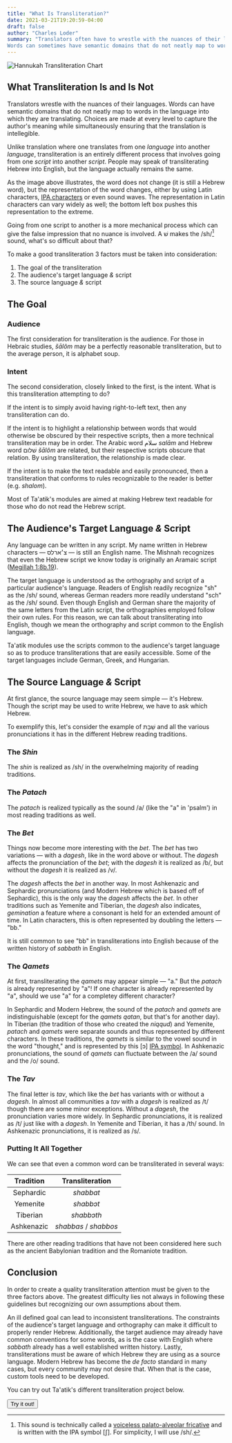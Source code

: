 ```yaml
---
title: "What Is Transliteration?"
date: 2021-03-21T19:20:59-04:00
draft: false
author: "Charles Loder"
summary: "Translators often have to wrestle with the nuances of their languages.
Words can sometimes have semantic domains that do not neatly map to words in the language into which they're translating. Unlike translation where one translates from one _language_ into another _language_, transliteration involves going from one _script_ into another _script_; the language remains the same."
---
```


![Hannukah Transliteration Chart](/img/hannukah-transliteration-chart-50-percent.jpg)

## What Transliteration Is and Is Not

Translators wrestle with the nuances of their languages.
Words can have semantic domains that do not neatly map to words in the language into which they are translating.
Choices are made at every level to capture the author's meaning while simultaneously ensuring that the translation is intellegible.

Unlike translation where one translates from one _language_ into another _language_, transliteration is an entirely different process that involves going from one _script_ into another _script_. People may speak of transliterating Hebrew into English, but the language actually remains the same.

As the image above illustrates, the word does not change (it is still a Hebrew word), but the representation of the word changes, either by using Latin characters, [IPA characters](https://en.wikipedia.org/wiki/International_Phonetic_Alphabet) or even sound waves.
The representation in Latin characters can vary widely as well; the bottom left box pushes this representation to the extreme.

Going from one script to another is a more mechanical process which can give the false impression that no nuance is involved.
A שׁ makes the /sh/[^1] sound, what's so difficult about that?

[^1]: This sound is technically called a [voiceless palato-alveolar fricative](https://en.wikipedia.org/wiki/Voiceless_postalveolar_fricative#Voiceless_palato-alveolar_fricative) and is written with the IPA symbol [ʃ]. For simplicity, I will use /sh/.

To make a good transliteration 3 factors must be taken into consideration:

1. The goal of the transliteration
2. The audience's target language _&_ script
3. The source language _&_ script

## The Goal

### Audience

The first consideration for transliteration is the audience.
For those in Hebraic studies, _šālôm_ may be a perfectly reasonable transliteration, but to the average person, it is alphabet soup.

### Intent

The second consideration, closely linked to the first, is the intent.
What is this transliteration attempting to do?

If the intent is to simply avoid having right-to-left text, then any transliteration can do.

If the intent is to highlight a relationship between words that would otherwise be obscured by their respective scripts, then a more technical transliteration may be in order. The Arabic word سلام _salām_ and Hebrew word שׁלום _šālôm_ are related, but their respective scripts obscure that relation. By using transliteration, the relationship is made clear.

If the intent is to make the text readable and easily pronounced, then a transliteration that conforms to rules recognizable to the reader is better (e.g. _shalom_).

Most of Ta'atik's modules are aimed at making Hebrew text readable for those who do not read the Hebrew script.

## The Audience's Target Language _&_ Script

Any language can be written in any script.
My name written in Hebrew characters — צ׳ארלס — is still an English name.
The Mishnah recognizes that even the Hebrew script we know today is originally an Aramaic script ([Megillah 1:8b.19](https://www.sefaria.org/Megillah.8b.19?lang=bi)).

The target language is understood as the orthography and script of a particular audience's language.
Readers of English readily recognize "sh" as the /sh/ sound, whereas German readers more readily understand "sch" as the /sh/ sound.
Even though English and German share the majority of the same letters from the Latin script, the orthographies employed follow their own rules. For this reason, we can talk about transliterating into English, though we mean the orthography and script common to the English language.

Ta'atik modules use the scripts common to the audience's target language so as to produce transliterations that are easily accessible. Some of the target languages include German, Greek, and Hungarian.

## The Source Language _&_ Script

At first glance, the source language may seem simple — it's Hebrew.
Though the script may be used to write Hebrew, we have to ask which Hebrew.

To exemplify this, let's consider the example of שַׁבָּת and all the various pronunciations it has in the different Hebrew reading traditions.

### The _Shin_

The _shin_ is realized as /sh/ in the overwhelming majority of reading traditions.

### The _Patach_

The _patach_ is realized typically as the sound /a/ (like the "a" in 'psalm') in most reading traditions as well.

### The _Bet_

Things now become more interesting with the _bet_.
The _bet_ has two variations — with a _dagesh_, like in the word above or without.
The _dagesh_ affects the pronunciation of the _bet_; with the _dagesh_ it is realized as /b/, but without the _dagesh_ it is realized as /v/.

The _dagesh_ affects the _bet_ in another way. In most Ashkenazic and Sephardic pronunciations (and Modern Hebrew which is based off of Sephardic), this is the only way the _dagesh_ affects the _bet_.
In other traditions such as Yemenite and Tiberian, the _dagesh_ also indicates, _gemination_ a feature where a consonant is held for an extended amount of time.
In Latin characters, this is often represented by doubling the letters — "bb."

It is still common to see "bb" in transliterations into English because of the written history of _sabbath_ in English.

### The _Qamets_

At first, transliterating the _qamets_ may appear simple — "a."
But the _patach_ is already represented by "a"!
If one character is already represented by "a", should we use "a" for a completey different character?

In Sephardic and Modern Hebrew, the sound of the _patach_ and _qamets_ are indistinguishable (except for the _qamets qatan_, but that's for another day).
In Tiberian (the tradition of those who created the _niqqud_) and Yemenite, _patach_ and _qamets_ were separate sounds and thus represented by different characters. In these traditions, the _qamets_ is similar to the vowel sound in the word "thought," and is represented by this [ɔ] [IPA symbol](https://en.wikipedia.org/wiki/Open-mid_back_rounded_vowel).
In Ashkenazic pronunciations, the sound of _qamets_ can fluctuate between the /a/ sound and the /o/ sound.

### The _Tav_

The final letter is _tav_, which like the _bet_ has variants with or without a _dagesh_.
In almost all communities a _tav_ with a _dagesh_ is realized as /t/ though there are some minor exceptions.
Without a _dagesh_, the pronunciation varies more widely.
In Sephardic pronunciations, it is realized as /t/ just like with a _dagesh_.
In Yemenite and Tiberian, it has a /th/ sound.
In Ashkenazic pronunciations, it is realized as /s/.

### Putting It All Together

We can see that even a common word can be transliterated in several ways:

| Tradition  |    Transliteration    |
| :--------: | :-------------------: |
| Sephardic  |       _shabbat_       |
|  Yemenite  |       _shabbɔt_       |
|  Tiberian  |      _shabbɔth_       |
| Ashkenazic | _shabbas_ / _shabbos_ |

There are other reading traditions that have not been considered here such as the ancient Babylonian tradition and the Romaniote tradition.

## Conclusion

In order to create a quality transliteration attention must be given to the three factors above.
The greatest difficulty lies not always in following these guidelines but recognizing our own assumptions about them.

An ill defined goal can lead to inconsistent transliterations.
The constraints of the audience's target language and orthography can make it difficult to properly render Hebrew.
Additionally, the target audience may already have common conventions for some words, as is the case with English where _sabbath_ already has a well established written history.
Lastly, transliterations must be aware of which Hebrew they are using as a source language.
Modern Hebrew has become the _de facto_ standard in many cases, but every community may not desire that.
When that is the case, custom tools need to be developed.

You can try out Ta'atik's different transliteration project below.

<div class="btn-container">
    <button type="button"class="button" onclick="location.href='/transliterate'">Try it out!</button>
</div>
